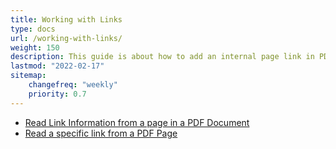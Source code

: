```yaml
---
title: Working with Links
type: docs
url: /working-with-links/
weight: 150
description: This guide is about how to add an internal page link in PDF or insert an external website hyperlink to PDF using Aspose.PDF Cloud.
lastmod: "2022-02-17"
sitemap:
    changefreq: "weekly"
    priority: 0.7
---
```


- [Read Link Information from a page in a PDF Document](/pdf/read-link-information-from-a-page-in-a-pdf-document/)
- [Read a specific link from a PDF Page](/pdf/read-a-specific-link-from-a-pdf-page/)
